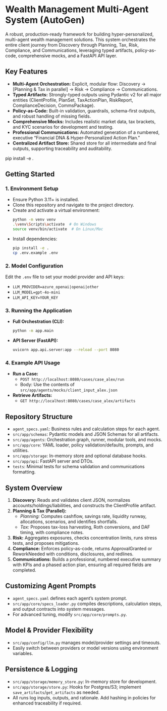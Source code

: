 
# Wealth Management Multi-Agent System (AutoGen)

A robust, production-ready framework for building hyper-personalized, multi-agent wealth management solutions. This system orchestrates the entire client journey from Discovery through Planning, Tax, Risk, Compliance, and Communications, leveraging typed artifacts, policy-as-code, comprehensive mocks, and a FastAPI API layer.


## Key Features

- **Multi-Agent Orchestration:** Explicit, modular flow: Discovery → [Planning & Tax in parallel] → Risk → Compliance → Communications.
- **Typed Artifacts:** Strongly-typed outputs using Pydantic v2 for all major entities (ClientProfile, PlanSet, TaxActionPlan, RiskReport, ComplianceDecision, CommsPackage).
- **Policy-as-Code:** Built-in validation, guardrails, schema-first outputs, and robust handling of missing fields.
- **Comprehensive Mocks:** Includes realistic market data, tax brackets, and KYC scenarios for development and testing.
- **Professional Communications:** Automated generation of a numbered, executive “Financial DNA & Hyper-Personalized Action Plan.”
- **Centralized Artifact Store:** Shared store for all intermediate and final outputs, supporting traceability and auditability.

pip install -e .

## Getting Started

### 1. Environment Setup

- Ensure Python 3.11+ is installed.
- Clone this repository and navigate to the project directory.
- Create and activate a virtual environment:
    ```sh
    python -m venv venv
    .\venv\Scripts\activate  # On Windows
    source venv/bin/activate  # On Linux/Mac
    ```
- Install dependencies:
    ```sh
    pip install -e .
    cp .env.example .env
    ```

### 2. Model Configuration

Edit the `.env` file to set your model provider and API keys:

- `LLM_PROVIDER=azure_openai|openai|other`
- `LLM_MODEL=gpt-4o-mini`
- `LLM_API_KEY=YOUR_KEY`

### 3. Running the Application

- **Full Orchestration (CLI):**
    ```sh
    python -m app.main
    ```
- **API Server (FastAPI):**
    ```sh
    uvicorn app.api.server:app --reload --port 8080
    ```

### 4. Example API Usage

- **Run a Case:**
    - `POST http://localhost:8080/cases/case_alex/run`
    - Body: Use the contents of `src/app/agents/mocks/client_input_alex.json`
- **Retrieve Artifacts:**
    - `GET http://localhost:8080/cases/case_alex/artifacts`


## Repository Structure

- `agent_specs.yaml`: Business rules and calculation steps for each agent.
- `src/app/schemas`: Pydantic models and JSON Schemas for all artifacts.
- `src/app/agents`: Orchestration graph, runner, modular tools, and mocks.
- `src/app/core`: YAML loader, policy validation/defaults, prompts, and utilities.
- `src/app/storage`: In-memory store and optional database hooks.
- `src/app/api`: FastAPI server and DTOs.
- `tests`: Minimal tests for schema validation and communications formatting.


## System Overview

1. **Discovery:** Reads and validates client JSON, normalizes accounts/holdings/liabilities, and constructs the ClientProfile artifact.
2. **Planning & Tax (Parallel):**
    - *Planning:* Computes cashflow, savings rate, liquidity runway, allocations, scenarios, and identifies shortfalls.
    - *Tax:* Proposes tax-loss harvesting, Roth conversions, and DAF timing, with compliance notes.
3. **Risk:** Aggregates exposures, checks concentration limits, runs stress tests, and proposes mitigations.
4. **Compliance:** Enforces policy-as-code, returns ApprovalGranted or ReworkNeeded with conditions, disclosures, and redlines.
5. **Communications:** Builds a professional, numbered executive summary with KPIs and a phased action plan, ensuring all required fields are completed.


## Customizing Agent Prompts

- `agent_specs.yaml` defines each agent’s system prompt.
- `src/app/core/specs_loader.py` compiles descriptions, calculation steps, and output contracts into system messages.
- For advanced tuning, modify `src/app/core/prompts.py`.


## Model & Provider Flexibility

- `src/app/config/llm.py` manages model/provider settings and timeouts.
- Easily switch between providers or model versions using environment variables.


## Persistence & Logging

- `src/app/storage/memory_store.py`: In-memory store for development.
- `src/app/storage/store.py`: Hooks for Postgres/S3; implement `save_artifacts`/`get_artifacts` as needed.
- All runs log inputs, outputs, and rationale. Add hashing in policies for enhanced traceability if required.
